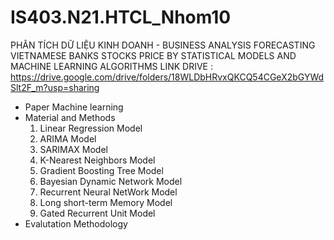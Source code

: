 # IS403.N21.HTCL_Nhom10
PHÂN TÍCH DỮ LIỆU KINH DOANH - BUSINESS ANALYSIS
FORECASTING VIETNAMESE BANKS STOCKS PRICE BY STATISTICAL MODELS AND MACHINE LEARNING ALGORITHMS
LINK DRIVE : https://drive.google.com/drive/folders/18WLDbHRvxQKCQ54CGeX2bGYWdSlt2F_m?usp=sharing 
- Paper Machine learning
- Material and Methods
  1. Linear Regression Model
  2. ARIMA Model
  3. SARIMAX Model
  4. K-Nearest Neighbors Model
  5. Gradient Boosting Tree Model
  6. Bayesian Dynamic Network Model
  7. Recurrent Neural NetWork Model
  8. Long short-term Memory Model
  9. Gated Recurrent Unit Model
- Evalutation Methodology 
